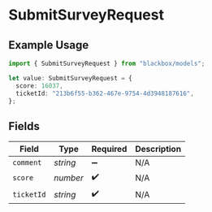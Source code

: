 # SubmitSurveyRequest

## Example Usage

```typescript
import { SubmitSurveyRequest } from "blackbox/models";

let value: SubmitSurveyRequest = {
  score: 16037,
  ticketId: "213b6f55-b362-467e-9754-4d3948187616",
};
```

## Fields

| Field              | Type               | Required           | Description        |
| ------------------ | ------------------ | ------------------ | ------------------ |
| `comment`          | *string*           | :heavy_minus_sign: | N/A                |
| `score`            | *number*           | :heavy_check_mark: | N/A                |
| `ticketId`         | *string*           | :heavy_check_mark: | N/A                |